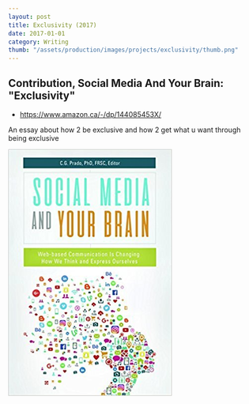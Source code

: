 ```yaml
---
layout: post
title: Exclusivity (2017)
date: 2017-01-01
category: Writing
thumb: "/assets/production/images/projects/exclusivity/thumb.png"
---
```


## Contribution, Social Media And Your Brain: "Exclusivity"

<ul><li><a href="https://www.amazon.ca/-/dp/144085453X/">https://www.amazon.ca/-/dp/144085453X/</a></li></ul>

An essay about how 2 be exclusive and how 2 get what u want through being exclusive

<img src="/assets/production/images/projects/exclusivity/book-cover.jpg" alt="Book cover, Social Media and Your Brain">